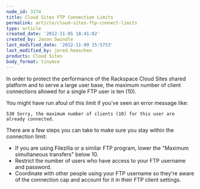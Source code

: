 ```yaml
---
node_id: 3174
title: Cloud Sites FTP Connection Limits
permalink: article/cloud-sites-ftp-connect-limits
type: article
created_date: '2012-11-05 18:41:02'
created_by: Jason Swindle
last_modified_date: '2012-11-09 15:5753'
last_modified_by: jered.heeschen
products: Cloud Sites
body_format: tinymce
---
```


In order to protect the performance of the Rackspace Cloud Sites shared
platform and to serve a large user base, the maximum number of client
connections allowed for a single FTP user is ten (10).

You might have run afoul of this limit if you've seen an error message
like:

    530 Sorry, the maximum number of clients (10) for this user are already connected.

There are a few steps you can take to make sure you stay within the
connection limit:

-   If you are using Filezilla or a similar FTP program, lower the
    "Maximum simultaneous transfers" below 10.
-   Restrict the number of users who have access to your FTP username
    and password.
-   Coordinate with other people using your FTP username so they're
    aware of the connection cap and account for it in their FTP client
    settings.


